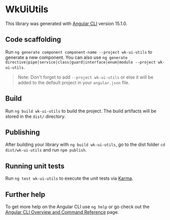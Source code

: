 # WkUiUtils

This library was generated with [Angular CLI](https://github.com/angular/angular-cli) version 15.1.0.

## Code scaffolding

Run `ng generate component component-name --project wk-ui-utils` to generate a new component. You can also use `ng generate directive|pipe|service|class|guard|interface|enum|module --project wk-ui-utils`.
> Note: Don't forget to add `--project wk-ui-utils` or else it will be added to the default project in your `angular.json` file. 

## Build

Run `ng build wk-ui-utils` to build the project. The build artifacts will be stored in the `dist/` directory.

## Publishing

After building your library with `ng build wk-ui-utils`, go to the dist folder `cd dist/wk-ui-utils` and run `npm publish`.

## Running unit tests

Run `ng test wk-ui-utils` to execute the unit tests via [Karma](https://karma-runner.github.io).

## Further help

To get more help on the Angular CLI use `ng help` or go check out the [Angular CLI Overview and Command Reference](https://angular.io/cli) page.
